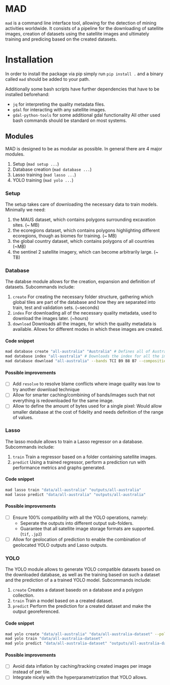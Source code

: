 # MAD
`mad` is a command line interface tool, allowing for the detection of mining activities worldwide. It consists of a pipeline for the downloading of satellite images, creation of datasets using the satellite images and ultimately training and predicing based on the created datasets.

# Installation
In order to install the package via pip simply run `pip install .` and a binary called `mad` should be added to your path.

Additionally some bash scripts have further dependencies that have to be installed beforehand:
- `jq` for interpreting the quality metadata files.
- `gdal` for interacting with any satellite images.
- `gdal-python-tools` for some additional gdal functionality
All other used bash commands should be standard on most systems.

## Modules
MAD is designed to be as modular as possible. In general there are 4 major modules.
1. Setup (`mad setup ...`)
2. Database creation (`mad database ...`)
3. Lasso training (`mad lasso ...`)
4. YOLO training (`mad yolo ...`)

### Setup
The setup takes care of downloading the necessary data to train models. Minimally we need: 
1. the MAUS dataset, which contains polygons surrounding excavation sites. (~ MB)
2. the ecoregions dataset, which contains polygons highlighting different ecoregions, though as biomes for training. (~ MB)
3. the global country dataset, which contains polygons of all countries (~MB)
4. the sentinel 2 satellite imagery, which can become arbitrarily large. (~ TB)

### Database
The databse module allows for the creation, expansion and definition of datasets. Subcommands include:
1. `create` For creating the necessary folder structure, gathering which global tiles are part of the database and how they are separated into train, test and validation sets. (~seconds)
2. `index` For downloading all of the necessary quality metadata, used to download the images later. (~hours)
3. `download` Downloads all the images, for which the quality metadata is available. Allows for different modes in which these images are created.

#### Code snippet
```bash
mad database create "all-australia" "Australia" # Defines all of Australia as the tile source
mad database index "all-australia" # Downloads the index for all the images inside of the database
mad database download "all-australia" --bands TCI B9 B8 B7 --composition first # Downloads all of the images with the selected bands and simply takes the first/best quality image.
```

#### Possible improvements
- [ ] Add `resolve` to resolve blame conflicts where image quality was low to try another download technique
- [ ] Allow for smarter caching/combining of bands/images such that not everything is redownloaded for the same image.
- [ ] Allow to define the amount of bytes used for a single pixel: Would allow smaller database at the cost of fidelity and needs definition of the range of values.

### Lasso
The lasso module allows to train a Lasso regressor on a database. Subcommands include:
1. `train` Train a regressor based on a folder containing satellite images.
2. `predict` Using a trained regressor, perform a prediction run with performance metrics and graphs generated.

#### Code snippet
```bash
mad lasso train "data/all-australia" "outputs/all-australia"
mad lasso predict "data/all-australia" "outputs/all-australia"
```

#### Possible improvements
- [ ] Ensure 100% compatibility with all the YOLO operations, namely:
    - Seperate the outputs into different output sub-folders.
    - Guarantee that all satellite image storage formats are supported. (`tif`, `.jp2`)
- [ ] Allow for geolocation of prediction to enable the combination of geolocated YOLO outputs and Lasso outputs.
### YOLO
The YOLO module allows to generate YOLO compatible datasets based on the downloaded database, as well as the training based on such a dataset and the prediction of a a trained YOLO model. Subcommands include:
1. `create` Creates a dataset basedo on a database and a polygon collection.
2. `train` Train a model based on a created dataset.
3. `predict` Perform the prediction for a created dataset and make the output georeferenced.
#### Code snippet
```bash
mad yolo create "data/all-australia" "data/all-australia-dataset" --polygons"data/geometries/maus.gpkg"
mad yolo train "data/all-australia-dataset"
mad yolo predict "data/all-australia-dataset" "outputs/all-australia-dataset/train/predict/models/best.pt"
```
#### Possible improvements
- [ ] Avoid data inflation by caching/tracking created images per image instead of per tile.
- [ ] Integrate nicely with the hyperparametrization that YOLO allows.
